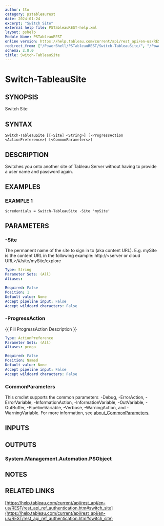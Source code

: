 ```yaml
---
author: tto
category: pstableaurest
date: 2024-01-24
excerpt: "Switch Site"
external help file: PSTableauREST-help.xml
layout: pshelp
Module Name: PSTableauREST
online version: https://help.tableau.com/current/api/rest_api/en-us/REST/rest_api_ref_authentication.htm#switch_site
redirect_from: ["/PowerShell/PSTableauREST/Switch-TableauSite/", "/PowerShell/PSTableauREST/switch-tableausite/", "/PowerShell/switch-tableausite/"]
schema: 2.0.0
title: Switch-TableauSite
---
```


# Switch-TableauSite

## SYNOPSIS
Switch Site

## SYNTAX

```
Switch-TableauSite [[-Site] <String>] [-ProgressAction <ActionPreference>] [<CommonParameters>]
```

## DESCRIPTION
Switches you onto another site of Tableau Server without having to provide a user name and password again.

## EXAMPLES

### EXAMPLE 1
```
$credentials = Switch-TableauSite -Site 'mySite'
```

## PARAMETERS

### -Site
The permanent name of the site to sign in to (aka content URL).
E.g.
mySite is the content URL in the following example:
http://\<server or cloud URL\>/#/site/mySite/explore

```yaml
Type: String
Parameter Sets: (All)
Aliases:

Required: False
Position: 1
Default value: None
Accept pipeline input: False
Accept wildcard characters: False
```

### -ProgressAction
{{ Fill ProgressAction Description }}

```yaml
Type: ActionPreference
Parameter Sets: (All)
Aliases: proga

Required: False
Position: Named
Default value: None
Accept pipeline input: False
Accept wildcard characters: False
```

### CommonParameters
This cmdlet supports the common parameters: -Debug, -ErrorAction, -ErrorVariable, -InformationAction, -InformationVariable, -OutVariable, -OutBuffer, -PipelineVariable, -Verbose, -WarningAction, and -WarningVariable. For more information, see [about_CommonParameters](http://go.microsoft.com/fwlink/?LinkID=113216).

## INPUTS

## OUTPUTS

### System.Management.Automation.PSObject
## NOTES

## RELATED LINKS

[https://help.tableau.com/current/api/rest_api/en-us/REST/rest_api_ref_authentication.htm#switch_site](https://help.tableau.com/current/api/rest_api/en-us/REST/rest_api_ref_authentication.htm#switch_site)

